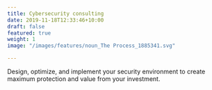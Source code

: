 ```yaml
---
title: Cybersecurity consulting
date: 2019-11-18T12:33:46+10:00
draft: false
featured: true
weight: 1
image: "/images/features/noun_The Process_1885341.svg"

---
```

Design, optimize, and implement your security environment to create maximum protection and value from your investment.